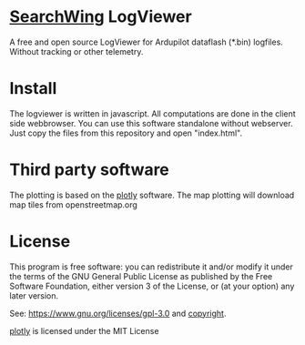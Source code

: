 # [SearchWing](https://searchwing.org) LogViewer
A free and open source LogViewer for Ardupilot dataflash (*.bin)
logfiles. Without tracking or other telemetry.

# Install

The logviewer is written in javascript. All computations are done in
the client side webbrowser. You can use this software standalone
without webserver. Just copy the files from this repository and
open "index.html".

# Third party software

The plotting is based on the [plotly](https://plotly.com/javascript/)
software. The map plotting will download map tiles from openstreetmap.org

# License

 This program is free software: you can redistribute it and/or modify
 it under the terms of the GNU General Public License as published by
 the Free Software Foundation, either version 3 of the License, or
 (at your option) any later version.

See: https://www.gnu.org/licenses/gpl-3.0 and [copyright](copyright.txt).

[plotly](https://plotly.com/javascript/) is licensed under the MIT License
